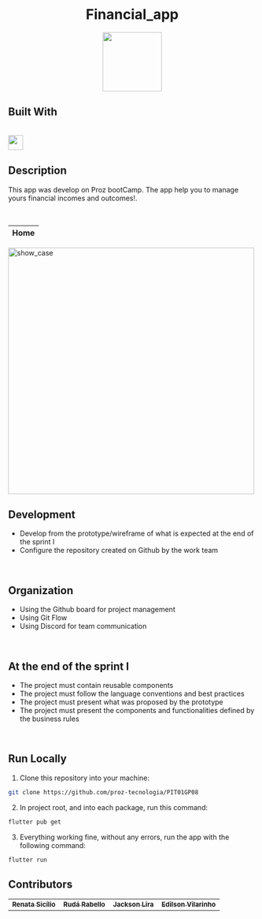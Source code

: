 <h1 align="center">
  Financial_app
</h1>
<p align="center">
  <img  src="https://img.icons8.com/office/344/ledger.png" height="120px"/>
</p>

 ## Built With
  <br/>
  <img src="https://storage.googleapis.com/cms-storage-bucket/6a07d8a62f4308d2b854.svg" height="30px" align="center"/>
<br/>

## Description

This app was develop on Proz bootCamp. The app help you to manage yours financial incomes and outcomes!.

<br/>

Home                       | 
:-------------------------:|
<img src="https://user-images.githubusercontent.com/22122/198066123-27d422e6-7e18-47fe-aa48-1df1e0349b4f.png" alt="show_case"  height="500">    

<br/>



## Development
- Develop from the prototype/wireframe of what is expected at the end of the sprint I
- Configure the repository created on Github by the work team

</br>

## Organization
- Using the Github board for project management
- Using Git Flow
- Using Discord for team communication

</br>

## At the end of the sprint I
- The project must contain reusable components
- The project must follow the language conventions and best practices
- The project must present what was proposed by the prototype
- The project must present the components and functionalities defined by the business rules

</br>

## Run Locally

1. Clone this repository into your machine:

```bash
git clone https://github.com/proz-tecnologia/PIT01GP08
```

2. In project root, and into each package, run this command:

```bash
flutter pub get
```
3. Everything working fine, without any errors, run the app with the following command:

```bash
flutter run 
```

## Contributors 


<table>
  <tr>
    <td align="center"><a href="https://github.com/RenataSisilio"><sub><b>Renata Sicílio</b></sub></a><br/></td>
    <td align="center"><a href="https://github.com/rudarabello"><sub><b>Rudá Rabello</b></sub></a><br/></td>
    <td align="center"><a href="https://github.com/jacksonlira88"><sub><b>Jackson Lira</b></sub></a><br/></td>
    <td align="center"><a href="https://https://github.com/evilarinho"><sub><b>Edilson Vilarinho</b></sub></a><br/></td>
</table>
